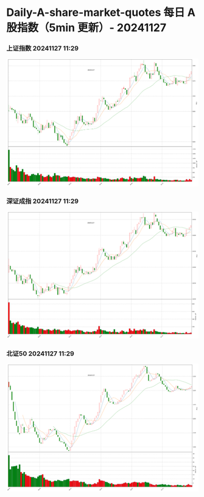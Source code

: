
# Daily-A-share-market-quotes 每日 A 股指数（5min 更新）- 20241127

### 上证指数 20241127 11:29
![](./fig/2024/11/20241127-sh000001.png)

### 深证成指 20241127 11:29
![](./fig/2024/11/20241127-sz399001.png)

### 北证50 20241127 11:29
![](./fig/2024/11/20241127-bj899050.png)
